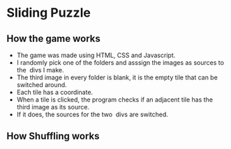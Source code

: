 # Sliding Puzzle

## How the game works
* The game was made using HTML, CSS and Javascript.
* I randomly pick one of the folders and asssign the images as sources to the <img> divs I make.
* The third image in every folder is blank, it is the empty tile that can be switched around.
* Each tile has a coordinate.
* When a tile is clicked, the program checks if an adjacent tile has the third image as its source.
* If it does, the sources for the two <img> divs are switched.

## How Shuffling works
